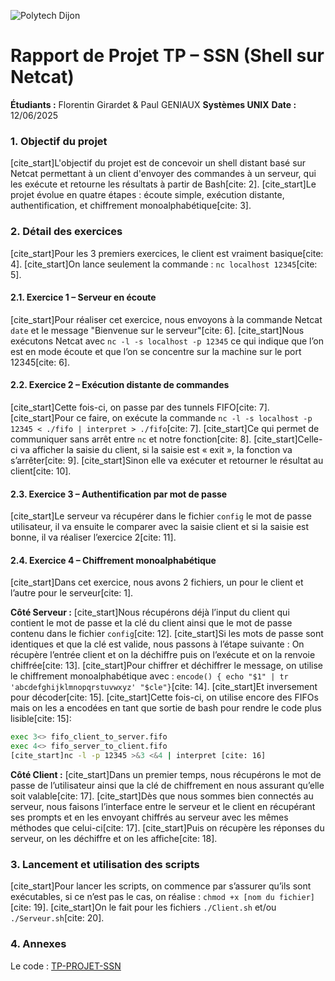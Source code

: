 ![Polytech Dijon](https://www.google.com/url?sa=i&url=https%3A%2F%2Fpolytech.ube.fr%2F&psig=AOvVaw33v0Lwgbf_kfxAiDA_--vP&ust=1749817358907000&source=images&cd=vfe&opi=89978449&ved=0CBQQjRxqFwoTCKD02-Lv640DFQAAAAAdAAAAABAE "Polytech Dijon")

# Rapport de Projet TP – SSN (Shell sur Netcat)

**Étudiants :** Florentin Girardet & Paul GENIAUX
**Systèmes UNIX**
**Date :** 12/06/2025

### 1\. Objectif du projet

[cite\_start]L'objectif du projet est de concevoir un shell distant basé sur Netcat permettant à un client d'envoyer des commandes à un serveur, qui les exécute et retourne les résultats à partir de Bash[cite: 2]. [cite\_start]Le projet évolue en quatre étapes : écoute simple, exécution distante, authentification, et chiffrement monoalphabétique[cite: 3].

### 2\. Détail des exercices

[cite\_start]Pour les 3 premiers exercices, le client est vraiment basique[cite: 4]. [cite\_start]On lance seulement la commande : `nc localhost 12345`[cite: 5].

#### 2.1. Exercice 1 – Serveur en écoute

[cite\_start]Pour réaliser cet exercice, nous envoyons à la commande Netcat `date` et le message "Bienvenue sur le serveur"[cite: 6]. [cite\_start]Nous exécutons Netcat avec `nc -l -s localhost -p 12345` ce qui indique que l’on est en mode écoute et que l’on se concentre sur la machine sur le port 12345[cite: 6].

#### 2.2. Exercice 2 – Exécution distante de commandes

[cite\_start]Cette fois-ci, on passe par des tunnels FIFO[cite: 7]. [cite\_start]Pour ce faire, on exécute la commande `nc -l -s localhost -p 12345 < ./fifo | interpret > ./fifo`[cite: 7]. [cite\_start]Ce qui permet de communiquer sans arrêt entre `nc` et notre fonction[cite: 8]. [cite\_start]Celle-ci va afficher la saisie du client, si la saisie est « exit », la fonction va s’arrêter[cite: 9]. [cite\_start]Sinon elle va exécuter et retourner le résultat au client[cite: 10].

#### 2.3. Exercice 3 – Authentification par mot de passe

[cite\_start]Le serveur va récupérer dans le fichier `config` le mot de passe utilisateur, il va ensuite le comparer avec la saisie client et si la saisie est bonne, il va réaliser l’exercice 2[cite: 11].

#### 2.4. Exercice 4 – Chiffrement monoalphabétique

[cite\_start]Dans cet exercice, nous avons 2 fichiers, un pour le client et l’autre pour le serveur[cite: 1].

**Côté Serveur :**
[cite\_start]Nous récupérons déjà l’input du client qui contient le mot de passe et la clé du client ainsi que le mot de passe contenu dans le fichier `config`[cite: 12]. [cite\_start]Si les mots de passe sont identiques et que la clé est valide, nous passons à l’étape suivante : On récupère l’entrée client et on la déchiffre puis on l’exécute et on la renvoie chiffrée[cite: 13]. [cite\_start]Pour chiffrer et déchiffrer le message, on utilise le chiffrement monoalphabétique avec : `encode() { echo "$1" | tr 'abcdefghijklmnopqrstuvwxyz' "$cle"}`[cite: 14]. [cite\_start]Et inversement pour décoder[cite: 15]. [cite\_start]Cette fois-ci, on utilise encore des FIFOs mais on les a encodées en tant que sortie de bash pour rendre le code plus lisible[cite: 15]:

```bash
exec 3<> fifo_client_to_server.fifo
exec 4<> fifo_server_to_client.fifo
[cite_start]nc -l -p 12345 >&3 <&4 | interpret [cite: 16]
```

**Côté Client :**
[cite\_start]Dans un premier temps, nous récupérons le mot de passe de l’utilisateur ainsi que la clé de chiffrement en nous assurant qu’elle soit valable[cite: 17]. [cite\_start]Dès que nous sommes bien connectés au serveur, nous faisons l’interface entre le serveur et le client en récupérant ses prompts et en les envoyant chiffrés au serveur avec les mêmes méthodes que celui-ci[cite: 17]. [cite\_start]Puis on récupère les réponses du serveur, on les déchiffre et on les affiche[cite: 18].

### 3\. Lancement et utilisation des scripts

[cite\_start]Pour lancer les scripts, on commence par s’assurer qu’ils sont exécutables, si ce n’est pas le cas, on réalise : `chmod +x [nom du fichier]`[cite: 19]. [cite\_start]On le fait pour les fichiers `./Client.sh` et/ou `./Serveur.sh`[cite: 20].

### 4\. Annexes

Le code : [TP-PROJET-SSN](https://github.com/flofgi/TP-PROJET-SSN/)
